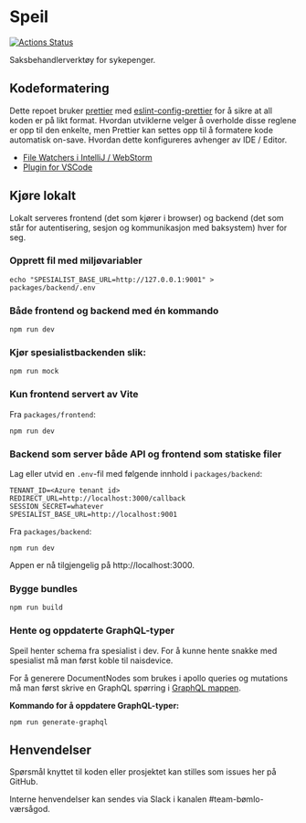 # Speil

[![Actions Status](https://github.com/navikt/helse-speil/workflows/master/badge.svg)](https://github.com/navikt/helse-speil/actions)

Saksbehandlerverktøy for sykepenger.

## Kodeformatering

Dette repoet bruker [prettier](https://prettier.io/) med [eslint-config-prettier](https://github.com/prettier/eslint-config-prettier)
for å sikre at all koden er på likt format. Hvordan utviklerne velger å overholde disse reglene er opp til den enkelte, men
Prettier kan settes opp til å formatere kode automatisk on-save. Hvordan dette konfigureres avhenger av IDE / Editor.

-   [File Watchers i IntelliJ / WebStorm](https://prettier.io/docs/en/webstorm.html)
-   [Plugin for VSCode](https://github.com/prettier/prettier-vscode)

## Kjøre lokalt

Lokalt serveres frontend (det som kjører i browser) og backend (det som står for autentisering, sesjon og kommunikasjon med baksystem) hver for seg.

### Opprett fil med miljøvariabler

```shell
echo "SPESIALIST_BASE_URL=http://127.0.0.1:9001" > packages/backend/.env
```

### Både frontend og backend med én kommando

```shell
npm run dev
```

### Kjør spesialistbackenden slik:

```shell
npm run mock
```

### Kun frontend servert av Vite

Fra `packages/frontend`:

```shell
npm run dev
```

### Backend som server både API og frontend som statiske filer

Lag eller utvid en `.env`-fil med følgende innhold i `packages/backend`:

```
TENANT_ID=<Azure tenant id>
REDIRECT_URL=http://localhost:3000/callback
SESSION_SECRET=whatever
SPESIALIST_BASE_URL=http://localhost:9001
```

Fra `packages/backend`:

```shell
npm run dev
```

Appen er nå tilgjengelig på http://localhost:3000.

### Bygge bundles

```shell
npm run build
```

### Hente og oppdaterte GraphQL-typer

Speil henter schema fra spesialist i dev. For å kunne hente snakke med spesialist må man først koble til naisdevice.

For å generere DocumentNodes som brukes i apollo queries og mutations må man først skrive en GraphQL spørring i [GraphQL mappen](packages/frontend/io/graphql).

**Kommando for å oppdatere GraphQL-typer:**

```shell
npm run generate-graphql
```

## Henvendelser

Spørsmål knyttet til koden eller prosjektet kan stilles som issues her på GitHub.

Interne henvendelser kan sendes via Slack i kanalen #team-bømlo-værsågod.
